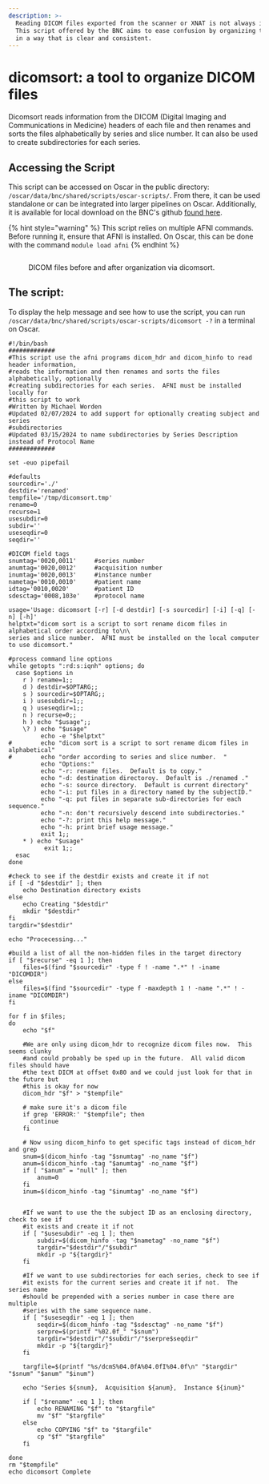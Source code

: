 ```yaml
---
description: >-
  Reading DICOM files exported from the scanner or XNAT is not always intuitive.
  This script offered by the BNC aims to ease confusion by organizing the files
  in a way that is clear and consistent.
---
```


# dicomsort: a tool to organize DICOM files

Dicomsort reads information from the DICOM (Digital Imaging and Communications in Medicine) headers of each file and then renames and sorts the files alphabetically by series and slice number. It can also be used to create subdirectories for each series.&#x20;

## Accessing the Script

This script can be accessed on Oscar in the public directory: `/oscar/data/bnc/shared/scripts/oscar-scripts/`.  From there, it can be used standalone or can be integrated into larger pipelines on Oscar. Additionally, it is available for local download on the BNC's github [found here](https://github.com/brown-bnc/oscar-scripts/blob/main/dicomsort). &#x20;

{% hint style="warning" %}
This script relies on multiple AFNI commands. Before running it, ensure that AFNI is installed. On Oscar, this can be done with the command `module load afni`
{% endhint %}

<figure><img src="../.gitbook/assets/Screenshot 2024-06-11 at 4.37.13 PM.png" alt=""><figcaption><p>DICOM files before and after organization via dicomsort.</p></figcaption></figure>

## The script:&#x20;

To display the help message and see how to use the script, you can run `/oscar/data/bnc/shared/scripts/oscar-scripts/dicomsort -?` in a terminal on Oscar.

```
#!/bin/bash
#############
#This script use the afni programs dicom_hdr and dicom_hinfo to read header information, 
#reads the information and then renames and sorts the files alphabetically, optionally
#creating subdirectories for each series.  AFNI must be installed locally for 
#this script to work
#Written by Michael Worden
#Updated 02/07/2024 to add support for optionally creating subject and series 
#subdirectories
#Updated 03/15/2024 to name subdirectories by Series Description instead of Protocol Name
#############

set -euo pipefail

#defaults
sourcedir='./'
destdir='renamed'
tempfile='/tmp/dicomsort.tmp'
rename=0
recurse=1
usesubdir=0
subdir=''
useseqdir=0
seqdir=''

#DICOM field tags
snumtag='0020,0011'     #series number
anumtag='0020,0012'     #acquisition number
inumtag='0020,0013'     #instance number
nametag='0010,0010'     #patient name
idtag='0010,0020'       #patient ID
sdesctag='0008,103e'    #protocol name

usage='Usage: dicomsort [-r] [-d destdir] [-s sourcedir] [-i] [-q] [-n] [-h]'
helptxt="dicom sort is a script to sort rename dicom files in alphabetical order according to\n\
series and slice number.  AFNI must be installed on the local computer to use dicomsort."

#process command line options
while getopts ":rd:s:iqnh" options; do
  case $options in
    r ) rename=1;;
    d ) destdir=$OPTARG;;
    s ) sourcedir=$OPTARG;;
    i ) usesubdir=1;;
    q ) useseqdir=1;;
    n ) recurse=0;;
    h ) echo "$usage";;
    \? ) echo "$usage"
         echo -e "$helptxt"
#     	 echo "dicom sort is a script to sort rename dicom files in alphabetical"
#     	 echo "order according to series and slice number.  "
    	 echo "Options:"
    	 echo "-r: rename files.  Default is to copy."
    	 echo "-d: destination directoroy.  Default is ./renamed ."
    	 echo "-s: source directory.  Default is current directory"
    	 echo "-i: put files in a directory named by the subjectID."
    	 echo "-q: put files in separate sub-directories for each sequence."
    	 echo "-n: don't recursively descend into subdirectories."
    	 echo "-?: print this help message."
    	 echo "-h: print brief usage message."
         exit 1;;
    * ) echo "$usage"
          exit 1;;
  esac
done

#check to see if the destdir exists and create it if not
if [ -d "$destdir" ]; then
	echo Destination directory exists
else
	echo Creating "$destdir"
	mkdir "$destdir"	
fi
targdir="$destdir"

echo "Procecessing..."

#build a list of all the non-hidden files in the target directory
if [ "$recurse" -eq 1 ]; then
	files=$(find "$sourcedir" -type f ! -name ".*" ! -iname "DICOMDIR")
else
	files=$(find "$sourcedir" -type f -maxdepth 1 ! -name ".*" ! -iname "DICOMDIR")
fi	
	
for f in $files;
do
	echo "$f"
	
	#We are only using dicom_hdr to recognize dicom files now.  This seems clunky
	#and could probably be sped up in the future.  All valid dicom files should have 
	#the text DICM at offset 0x80 and we could just look for that in the future but 
	#this is okay for now
	dicom_hdr "$f" > "$tempfile" 
	
	# make sure it's a dicom file
	if grep 'ERROR:' "$tempfile"; then 
	  continue
	fi
	
	# Now using dicom_hinfo to get specific tags instead of dicom_hdr and grep
    snum=$(dicom_hinfo -tag "$snumtag" -no_name "$f")
    anum=$(dicom_hinfo -tag "$anumtag" -no_name "$f")
    if [ "$anum" = "null" ]; then    
        anum=0
    fi 
    inum=$(dicom_hinfo -tag "$inumtag" -no_name "$f")
	
	
	#If we want to use the the subject ID as an enclosing directory, check to see if
	#it exists and create it if not
	if [ "$usesubdir" -eq 1 ]; then
	    subdir=$(dicom_hinfo -tag "$nametag" -no_name "$f")
	    targdir="$destdir"/"$subdir"
		mkdir -p "${targdir}"
	fi
		
	#If we want to use subdirectories for each series, check to see if
	#it exists for the current series and create it if not.  The series name
	#should be prepended with a series number in case there are multiple 
	#series with the same sequence name.
	if [ "$useseqdir" -eq 1 ]; then
	    seqdir=$(dicom_hinfo -tag "$sdesctag" -no_name "$f")
	    serpre=$(printf "%02.0f_" "$snum")
	    targdir="$destdir"/"$subdir"/"$serpre$seqdir"
		mkdir -p "${targdir}"
	fi
	
	targfile=$(printf "%s/dcmS%04.0fA%04.0fI%04.0f\n" "$targdir" "$snum" "$anum" "$inum")
	
	echo "Series ${snum},  Acquisition ${anum},  Instance ${inum}"
	
	if [ "$rename" -eq 1 ]; then
		echo RENAMING "$f" to "$targfile"
		mv "$f" "$targfile"
	else
		echo COPYING "$f" to "$targfile"
		cp "$f" "$targfile"
	fi
	
done
rm "$tempfile"
echo dicomsort Complete
```
